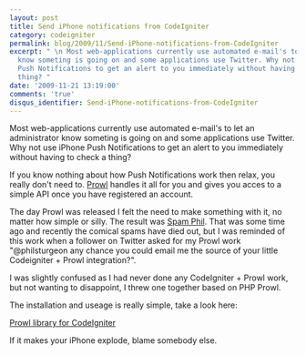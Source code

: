 ```yaml
---
layout: post
title: Send iPhone notifications from CodeIgniter
category: codeigniter
permalink: blog/2009/11/Send-iPhone-notifications-from-CodeIgniter
excerpt: " \n Most web-applications currently use automated e-mail's to let an administrator
  know someting is going on and some applications use Twitter. Why not use iPhone
  Push Notifications to get an alert to you immediately without having to check a
  thing? "
date: '2009-11-21 13:19:00'
comments: 'true'
disqus_identifier: Send-iPhone-notifications-from-CodeIgniter
---
```


Most web-applications currently use automated e-mail's to let an administrator know someting is going on and some applications use Twitter. Why not use iPhone Push Notifications to get an alert to you immediately without having to check a thing?

If you know nothing about how Push Notifications work then relax, you really don't need to. [Prowl](http://prowl.weks.net/ "Prowl is the Growl client for the iPhone OS.") handles it all for you and gives you acces to a simple API once you have registered an account.

The day Prowl was released I felt the need to make something with it, no matter how simple or silly. The result was [Spam Phil](/spamphil/). That was some time ago and recently the comical spams have died out, but I was reminded of this work when a follower on Twitter asked for my Prowl work "@philsturgeon any chance you could email me the source of your little Codeigniter + Prowl integration?".

I was slightly confused as I had never done any CodeIgniter + Prowl work, but not wanting to disappoint, I threw one together based on PHP Prowl.

The installation and useage is really simple, take a look here:

[Prowl library for CodeIgniter](https://github.com/philsturgeon/codeigniter-prowl)

If it makes your iPhone explode, blame somebody else.

